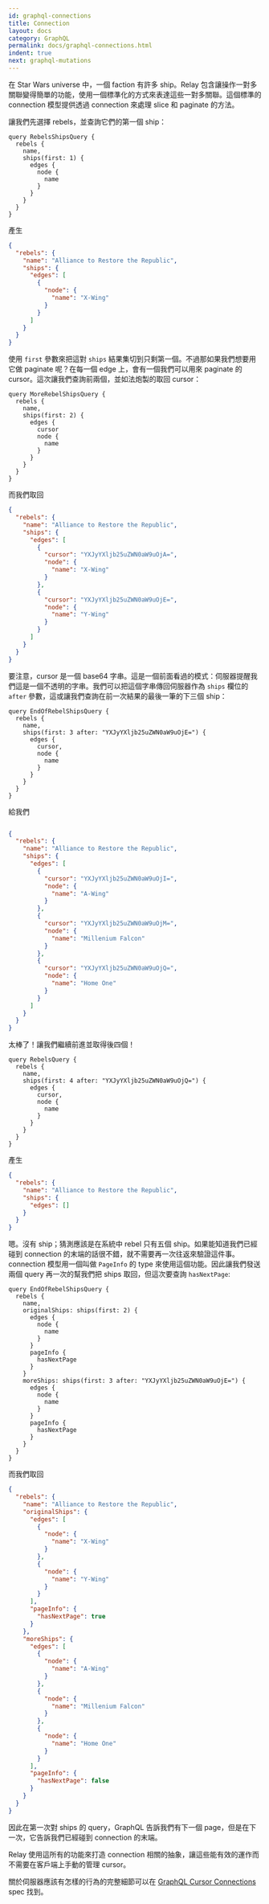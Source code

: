 ```yaml
---
id: graphql-connections
title: Connection
layout: docs
category: GraphQL
permalink: docs/graphql-connections.html
indent: true
next: graphql-mutations
---
```


在 Star Wars universe 中，一個 faction 有許多 ship。Relay 包含讓操作一對多關聯變得簡單的功能，使用一個標準化的方式來表達這些一對多關聯。這個標準的 connection 模型提供透過 connection 來處理 slice 和 paginate 的方法。

讓我們先選擇 rebels，並查詢它們的第一個 ship：

```
query RebelsShipsQuery {
  rebels {
    name,
    ships(first: 1) {
      edges {
        node {
          name
        }
      }
    }
  }
}
```

產生

```json
{
  "rebels": {
    "name": "Alliance to Restore the Republic",
    "ships": {
      "edges": [
        {
          "node": {
            "name": "X-Wing"
          }
        }
      ]
    }
  }
}
```

使用 `first` 參數來把這對 `ships` 結果集切到只剩第一個。不過那如果我們想要用它做 paginate 呢？在每一個 edge 上，會有一個我們可以用來 paginate 的 cursor。這次讓我們查詢前兩個，並如法炮製的取回 cursor：

```
query MoreRebelShipsQuery {
  rebels {
    name,
    ships(first: 2) {
      edges {
        cursor
        node {
          name
        }
      }
    }
  }
}
```

而我們取回

```json
{
  "rebels": {
    "name": "Alliance to Restore the Republic",
    "ships": {
      "edges": [
        {
          "cursor": "YXJyYXljb25uZWN0aW9uOjA=",
          "node": {
            "name": "X-Wing"
          }
        },
        {
          "cursor": "YXJyYXljb25uZWN0aW9uOjE=",
          "node": {
            "name": "Y-Wing"
          }
        }
      ]
    }
  }
}
```

要注意，cursor 是一個 base64 字串。這是一個前面看過的模式：伺服器提醒我們這是一個不透明的字串。我們可以把這個字串傳回伺服器作為 `ships` 欄位的 `after` 參數，這或讓我們查詢在前一次結果的最後一筆的下三個 ship：

```
query EndOfRebelShipsQuery {
  rebels {
    name,
    ships(first: 3 after: "YXJyYXljb25uZWN0aW9uOjE=") {
      edges {
        cursor,
        node {
          name
        }
      }
    }
  }
}
```

給我們

```json

{
  "rebels": {
    "name": "Alliance to Restore the Republic",
    "ships": {
      "edges": [
        {
          "cursor": "YXJyYXljb25uZWN0aW9uOjI=",
          "node": {
            "name": "A-Wing"
          }
        },
        {
          "cursor": "YXJyYXljb25uZWN0aW9uOjM=",
          "node": {
            "name": "Millenium Falcon"
          }
        },
        {
          "cursor": "YXJyYXljb25uZWN0aW9uOjQ=",
          "node": {
            "name": "Home One"
          }
        }
      ]
    }
  }
}
```

太棒了！讓我們繼續前進並取得後四個！

```
query RebelsQuery {
  rebels {
    name,
    ships(first: 4 after: "YXJyYXljb25uZWN0aW9uOjQ=") {
      edges {
        cursor,
        node {
          name
        }
      }
    }
  }
}
```

產生

```json
{
  "rebels": {
    "name": "Alliance to Restore the Republic",
    "ships": {
      "edges": []
    }
  }
}
```

嗯。沒有 ship；猜測應該是在系統中 rebel 只有五個 ship。如果能知道我們已經碰到 connection 的末端的話很不錯，就不需要再一次往返來驗證這件事。connection 模型用一個叫做 `PageInfo` 的 type 來使用這個功能。因此讓我們發送兩個 query 再一次的幫我們把 ships 取回，但這次要查詢 `hasNextPage`:

```
query EndOfRebelShipsQuery {
  rebels {
    name,
    originalShips: ships(first: 2) {
      edges {
        node {
          name
        }
      }
      pageInfo {
        hasNextPage
      }
    }
    moreShips: ships(first: 3 after: "YXJyYXljb25uZWN0aW9uOjE=") {
      edges {
        node {
          name
        }
      }
      pageInfo {
        hasNextPage
      }
    }
  }
}
```

而我們取回

```json
{
  "rebels": {
    "name": "Alliance to Restore the Republic",
    "originalShips": {
      "edges": [
        {
          "node": {
            "name": "X-Wing"
          }
        },
        {
          "node": {
            "name": "Y-Wing"
          }
        }
      ],
      "pageInfo": {
        "hasNextPage": true
      }
    },
    "moreShips": {
      "edges": [
        {
          "node": {
            "name": "A-Wing"
          }
        },
        {
          "node": {
            "name": "Millenium Falcon"
          }
        },
        {
          "node": {
            "name": "Home One"
          }
        }
      ],
      "pageInfo": {
        "hasNextPage": false
      }
    }
  }
}
```

因此在第一次對 ships 的 query，GraphQL 告訴我們有下一個 page，但是在下一次，它告訴我們已經碰到 connection 的末端。

Relay 使用這所有的功能來打造 connection 相關的抽象，讓這些能有效的運作而不需要在客戶端上手動的管理 cursor。

關於伺服器應該有怎樣的行為的完整細節可以在 [GraphQL Cursor Connections](../graphql/connections.htm) spec 找到。
